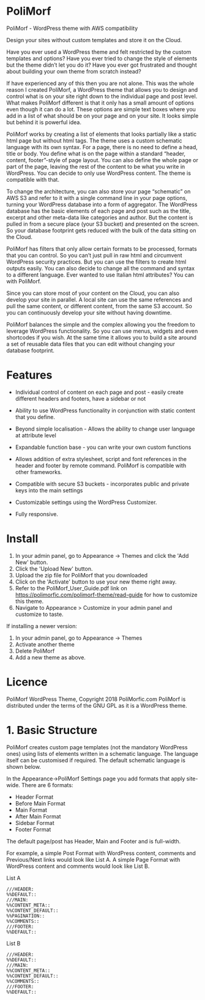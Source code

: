 # PoliMorf
PoliMorf - WordPress theme with AWS compatibility

Design your sites without custom templates and store it on the Cloud.

Have you ever used a WordPress theme and felt restricted by the custom templates and options? Have you ever tried to change the style of elements but the theme didn’t let you do it? Have you ever got frustrated and thought about building your own theme from scratch instead?

If have experienced any of this then you are not alone. This was the whole reason I created PoliMorf, a WordPress theme that allows you to design and control what is on your site right down to the individual page and post level.  What makes PoliMorf different is that it only has a small amount of options even though it can do a lot. These options are simple text boxes where you add in a list of what should be on your page and on your site. It looks simple but behind it is powerful idea. 

PoliMorf works by creating a list of elements that looks partially like a static html page but without html tags. The theme uses a custom schematic language with its own syntax. For a page, there is no need to define a head, title or body. You define what is on the page within a standard “header, content, footer”-style of page layout. You can also define the whole page or part of the page, leaving the rest of the content to be what you write in WordPress. You can decide to only use WordPress content. The theme is compatible with that.

To change the architecture, you can also store your page “schematic” on AWS S3 and refer to it with a single command line in your page options, turning your WordPress database into a form of aggregator. The WordPress database has the basic elements of each page and post such as the title, excerpt and other meta-data like categories and author. But the content is pulled in from a secure place (your S3 bucket) and presented on the screen. So your database footprint gets reduced with the bulk of the data sitting on the Cloud. 

PoliMorf has filters that only allow certain formats to be processed, formats that you can control. So you can’t just pull in raw html and circumvent WordPress security practices. But you can use the filters to create html outputs easily. You can also decide to change all the command and syntax to a different language. Ever wanted to use Italian html attributes? You can with PoliMorf.

Since you can store most of your content on the Cloud, you can also develop your site in parallel. A local site can use the same references and pull the same content, or different content, from the same S3 account. So you can continuously develop your site without having downtime. 

PoliMorf balances the simple and the complex allowing you the freedom to leverage WordPress functionality. So you can use menus, widgets and even shortcodes if you wish. At the same time it allows you to build a site around a set of reusable data files that you can edit without changing your database footprint. 


# Features

- Individual control of content on each page and post - easily create different headers and footers, have a sidebar or not

- Ability to use WordPress functionality in conjunction with static content that you define.

- Beyond simple localisation - Allows the ability to change user language at attribute level

- Expandable function base - you can write your own custom functions

- Allows addition of extra stylesheet, script and font references in the header and footer by remote command. PoliMorf is compatible with other frameworks.

- Compatible with secure S3 buckets - incorporates public and private keys into the main settings

- Customizable settings using the WordPress Customizer.

- Fully responsive.

# Install

1. In your admin panel, go to Appearance -> Themes and click the 'Add New' button.
2. Click the 'Upload New' button.
3. Upload the zip file for PoliMorf that you downloaded
4. Click on the 'Activate' button to use your new theme right away.
5. Refer to the PoliMorf_User_Guide.pdf link on https://polimorfic.com/polimorf-theme/read-guide for how to customize this theme.
6. Navigate to Appearance > Customize in your admin panel and customize to taste.

If installing a newer version:

1. In your admin panel, go to Appearance -> Themes
2. Activate another theme
3. Delete PoliMorf
4. Add a new theme as above.

# Licence

PoliMorf WordPress Theme, Copyright 2018 PoliMorfic.com
PoliMorf is distributed under the terms of the GNU GPL as it is a
WordPress theme.

# 1. Basic Structure

PoliMorf creates custom page templates (not the mandatory WordPress ones) using lists of elements written in a schematic language. The language itself can be customised if required. The default schematic language is shown below.

In the Appearance->PoliMorf Settings page you add formats that apply site-wide. There are 6 formats:

- Header Format
- Before Main Format
- Main Format
- After Main Format
- Sidebar Format
- Footer Format

The default page/post has Header, Main and Footer and is full-width.

For example, a simple Post Format with WordPress content, comments and Previous/Next links would look like List A.
A simple Page Format with WordPress content and comments would look like List B.

List A

```
///HEADER:
%%DEFAULT::
///MAIN:
%%CONTENT_META::
%%CONTENT_DEFAULT::
%%PAGINATION::
%%COMMENTS::
///FOOTER:
%%DEFAULT::
```

List B

```
///HEADER:
%%DEFAULT::
///MAIN:
%%CONTENT_META::
%%CONTENT_DEFAULT::
%%COMMENTS::
///FOOTER:
%%DEFAULT::
```
